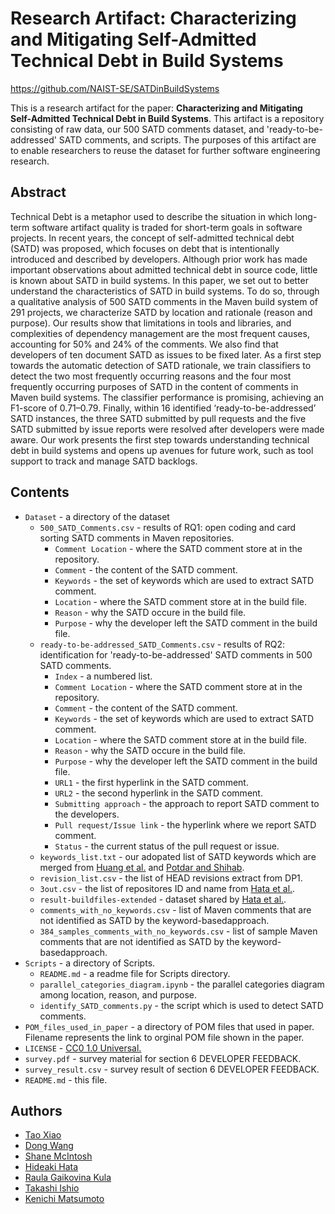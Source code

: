 # Research Artifact: Characterizing and Mitigating Self-Admitted Technical Debt in Build Systems

https://github.com/NAIST-SE/SATDinBuildSystems

This is a research artifact for the paper: **Characterizing and Mitigating Self-Admitted Technical Debt in Build Systems**. This artifact is a repository consisting of raw data, our 500 SATD comments dataset, and 'ready-to-be-addressed' SATD comments, and scripts. The purposes of this artifact are to enable researchers to reuse the dataset for further software engineering research.


## Abstract
Technical Debt is a metaphor used to describe the situation in which long-term software artifact quality is traded for short-term goals in software projects. In recent years, the concept of self-admitted technical debt (SATD) was proposed, which focuses on debt that is intentionally introduced and described by developers. Although prior work has made important observations about admitted technical debt in source code, little is known about SATD in build systems. In this paper, we set out to better understand the characteristics of SATD in build systems. To do so, through a qualitative analysis of 500 SATD comments in the Maven build system of 291 projects, we characterize SATD by location and rationale (reason and purpose). Our results show that limitations in tools and libraries, and complexities of dependency management are the most frequent causes, accounting for 50% and 24% of the comments. We also find that developers of ten document SATD as issues to be fixed later. As a first step towards the automatic detection of SATD rationale, we train classifiers to detect the two most frequently occurring reasons and the four most frequently occurring purposes of SATD in the content of comments in Maven build systems. The classifier performance is promising, achieving an F1-score of 0.71–0.79. Finally, within 16 identified ‘ready-to-be-addressed’ SATD instances, the three SATD submitted by pull requests and the five SATD submitted by issue reports were resolved after developers were made aware. Our work presents the first step towards understanding technical debt in build systems and opens up avenues for future work, such as tool support to track and manage SATD backlogs.

## Contents
* `Dataset` - a directory of the dataset
	* `500_SATD_Comments.csv` - results of RQ1: open coding and card sorting SATD comments in Maven repositories.
		* `Comment Location` - where the SATD comment store at in the repository.
		* `Comment` - the content of the SATD comment.
		* `Keywords` - the set of keywords which are used to extract SATD comment.
		* `Location` - where the SATD comment store at in the build file.
		* `Reason` - why the SATD occure in the build file.
		* `Purpose` - why the developer left the SATD comment in the build file.
	* `ready-to-be-addressed_SATD_Comments.csv` - results of RQ2: identification for 'ready-to-be-addressed' SATD comments in 500 SATD comments.
		* `Index` - a numbered list.
		* `Comment Location` - where the SATD comment store at in the repository.
		* `Comment` - the content of the SATD comment.
		* `Keywords` - the set of keywords which are used to extract SATD comment.
		* `Location` - where the SATD comment store at in the build file.
		* `Reason` - why the SATD occure in the build file.
		* `Purpose` - why the developer left the SATD comment in the build file.
		* `URL1` - the first hyperlink in the SATD comment.
		* `URL2` - the second hyperlink in the SATD comment.
		* `Submitting approach` - the approach to report SATD comment to the developers.
		* `Pull request/Issue link` - the hyperlink where we report SATD comment.
		* `Status` - the current status of the pull request or issue.
	* `keywords_list.txt` - our adopated list of SATD keywords which are merged from [Huang et al.](https://doi.org/10.1007/s10664-017-9522-4) and [Potdar and Shihab](10.1109/ICSME.2014.31).
	* `revision_list.csv` - the list of HEAD revisions extract from DP1.
	* `3out.csv` - the list of repositores ID and name from [Hata et al.](10.1109/ICSE.2019.00123).
	* `result-buildfiles-extended` - dataset shared by [Hata et al.](10.1109/ICSE.2019.00123).
	* `comments_with_no_keywords.csv` - list of Maven comments that are not identified as SATD by the keyword-basedapproach.
	* `384_samples_comments_with_no_keywords.csv` - list of sample Maven comments that are not identified as SATD by the keyword-basedapproach.
* `Scripts` - a directory of Scripts.
	* `README.md` - a readme file for Scripts directory.
	* `parallel_categories_diagram.ipynb` - the parallel categories diagram among location, reason, and purpose.
	* `identify_SATD_comments.py` - the script which is used to detect SATD comments.
* `POM_files_used_in_paper` - a directory of POM files that used in paper. Filename represents the link to orginal POM file shown in the paper.
* `LICENSE` - [CC0 1.0 Universal.](https://creativecommons.org/publicdomain/zero/1.0/)
* `survey.pdf` - survey material for section 6 DEVELOPER FEEDBACK.
* `survey_result.csv` - survey result of section 6 DEVELOPER FEEDBACK.
* `README.md` - this file.
## Authors
- [Tao Xiao](https://tao-xiao.github.io/)
- [Dong Wang](https://dong-w.github.io/)
- [Shane McIntosh](http://shanemcintosh.org/)
- [Hideaki Hata](https://hideakihata.github.io/)
- [Raula Gaikovina Kula](https://raux.github.io/)
- [Takashi Ishio](https://takashi-ishio.github.io/)
- [Kenichi Matsumoto](https://matsumotokenichi.github.io/)
